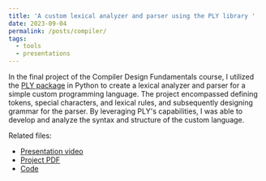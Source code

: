 ```yaml
---
title: 'A custom lexical analyzer and parser using the PLY library '
date: 2023-09-04
permalink: /posts/compiler/
tags:
  - tools
  - presentations
---
```

In the final project of the Compiler Design Fundamentals course, I utilized the [PLY package](https://github.com/dabeaz/ply) in Python to create a lexical analyzer and parser for a simple custom programming language. The project encompassed defining tokens, special characters, and lexical rules, and subsequently designing grammar for the parser. By leveraging PLY's capabilities, I was able to develop and analyze the syntax and structure of the custom language.

Related files:
* [Presentation video](https://0xGwyn.github.io/files/compiler/presentation.mp4)
* [Project PDF](https://0xGwyn.github.io/files/compiler/project.pdf)
* [Code](https://0xGwyn.github.io/files/compiler/code.zip)